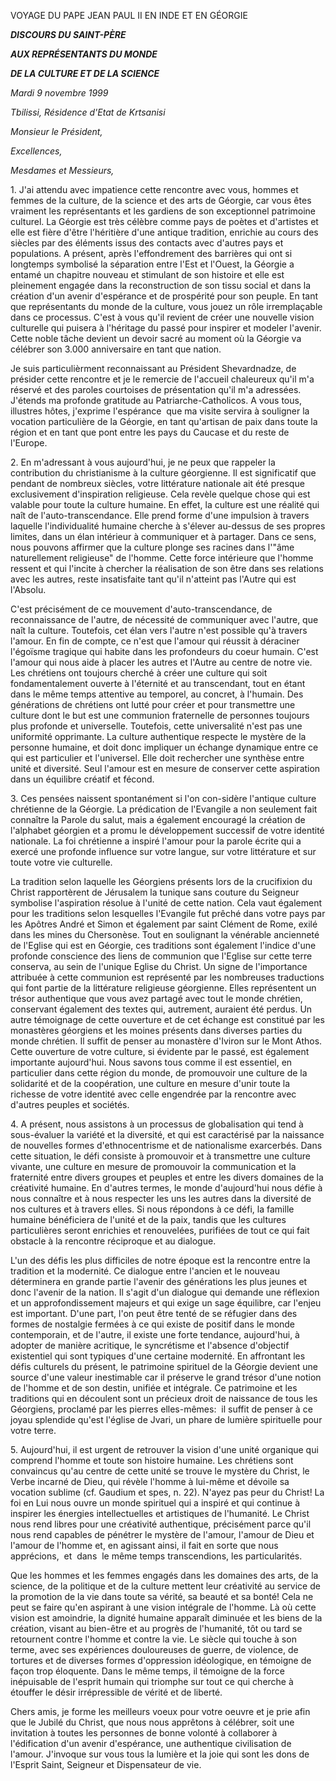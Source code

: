 VOYAGE DU PAPE JEAN PAUL II EN INDE ET EN GÉORGIE

***DISCOURS DU SAINT-PÈRE***

***AUX REPRÉSENTANTS DU MONDE***

***DE LA CULTURE ET DE LA SCIENCE***

*Mardi 9 novembre 1999*

*Tbilissi, Résidence d'Etat de Krtsanisi*

*Monsieur le Président,*

*Excellences,*

*Mesdames et Messieurs,*

1. J'ai attendu avec impatience cette rencontre avec vous, hommes et femmes de la culture, de la science et des arts de Géorgie, car vous êtes vraiment les représentants et les gardiens de son exceptionnel patrimoine culturel. La Géorgie est très célèbre comme pays de poètes et d'artistes et elle est fière d'être l'héritière d'une antique tradition, enrichie au cours des siècles par des éléments issus des contacts avec d'autres pays et populations. A présent, après l'effondrement des barrières qui ont si longtemps symbolisé la séparation entre l'Est et l'Ouest, la Géorgie a entamé un chapitre nouveau et stimulant de son histoire et elle est pleinement engagée dans la reconstruction de son tissu social et dans la création d'un avenir d'espérance et de prospérité pour son peuple. En tant que représentants du monde de la culture, vous jouez un rôle irremplaçable dans ce processus. C'est à vous qu'il revient de créer une nouvelle vision culturelle qui puisera à l'héritage du passé pour inspirer et modeler l'avenir. Cette noble tâche devient un devoir sacré au moment où la Géorgie va célébrer son 3.000 anniversaire en tant que nation.

Je suis particulièrment reconnaissant au Président Shevardnadze, de présider cette rencontre et je le remercie de l'accueil chaleureux qu'il m'a réservé et des paroles courtoises de présentation qu'il m'a adressées. J'étends ma profonde gratitude au Patriarche-Catholicos. A vous tous, illustres hôtes, j'exprime l'espérance  que ma visite servira à souligner la vocation particulière de la Géorgie, en tant qu'artisan de paix dans toute la région et en tant que pont entre les pays du Caucase et du reste de l'Europe.

2. En m'adressant à vous aujourd'hui, je ne peux que rappeler la contribution du christianisme à la culture géorgienne. Il est significatif que pendant de nombreux siècles, votre littérature nationale ait été presque exclusivement d'inspiration religieuse. Cela revèle quelque chose qui est valable pour toute la culture humaine. En effet, la culture est une réalité qui naît de l'auto-transcendance. Elle prend forme d'une impulsion à travers laquelle l'individualité humaine cherche à s'élever au-dessus de ses propres limites, dans un élan intérieur à communiquer et à partager. Dans ce sens, nous pouvons affirmer que la culture plonge ses racines dans l'"âme naturellement religieuse" de l'homme. Cette force intérieure que l'homme ressent et qui l'incite à chercher la réalisation de son être dans ses relations avec les autres, reste insatisfaite tant qu'il n'atteint pas l'Autre qui est l'Absolu.

C'est précisément de ce mouvement d'auto-transcendance, de reconnaissance de l'autre, de nécessité de communiquer avec l'autre, que naît la culture. Toutefois, cet élan vers l'autre n'est possible qu'à travers l'amour. En fin de compte, ce n'est que l'amour qui réussit à déraciner l'égoïsme tragique qui habite dans les profondeurs du coeur humain. C'est l'amour qui nous aide à placer les autres et l'Autre au centre de notre vie. Les chrétiens ont toujours cherché à créer une culture qui soit fondamentalement ouverte à l'éternité et au transcendant, tout en étant dans le même temps attentive au temporel, au concret, à l'humain. Des générations de chrétiens ont lutté pour créer et pour transmettre une culture dont le but est une communion fraternelle de personnes toujours plus profonde et universelle. Toutefois, cette universalité n'est pas une uniformité opprimante. La culture authentique respecte le mystère de la personne humaine, et doit donc impliquer un échange dynamique entre ce qui est particulier et l'universel. Elle doit rechercher une synthèse entre unité et diversité. Seul l'amour est en mesure de conserver cette aspiration dans un équilibre créatif et fécond.

3. Ces pensées naissent spontanément si l'on con-sidère l'antique culture chrétienne de la Géorgie. La prédication de l'Evangile a non seulement fait connaître la Parole du salut, mais a également encouragé la création de l'alphabet géorgien et a promu le développement successif de votre identité nationale. La foi chrétienne a inspiré l'amour pour la parole écrite qui a exercé une profonde influence sur votre langue, sur votre littérature et sur toute votre vie culturelle.

La tradition selon laquelle les Géorgiens présents lors de la crucifixion du Christ rapportèrent de Jérusalem la tunique sans couture du Seigneur symbolise l'aspiration résolue à l'unité de cette nation. Cela vaut également pour les traditions selon lesquelles l'Evangile fut prêché dans votre pays par les Apôtres André et Simon et également par saint Clément de Rome, exilé dans les mines du Chersonèse. Tout en soulignant la vénérable ancienneté de l'Eglise qui est en Géorgie, ces traditions sont également l'indice d'une profonde conscience des liens de communion que l'Eglise sur cette terre conserva, au sein de l'unique Eglise du Christ. Un signe de l'importance attribuée à cette communion est représenté par les nombreuses traductions qui font partie de la littérature religieuse géorgienne. Elles représentent un trésor authentique que vous avez partagé avec tout le monde chrétien, conservant également des textes qui, autrement, auraient été perdus. Un autre témoignage de cette ouverture et de cet échange est constitué par les monastères géorgiens et les moines présents dans diverses parties du monde chrétien. Il suffit de penser au monastère d'Iviron sur le Mont Athos. Cette ouverture de votre culture, si évidente par le passé, est également importante aujourd'hui. Nous savons tous comme il est essentiel, en particulier dans cette région du monde, de promouvoir une culture de la solidarité et de la coopération, une culture en mesure d'unir toute la richesse de votre identité avec celle engendrée par la rencontre avec d'autres peuples et sociétés.

4. A présent, nous assistons à un processus de globalisation qui tend à sous-évaluer la variété et la diversité, et qui est caractérisé par la naissance de nouvelles formes d'ethnocentrisme et de nationalisme exarcerbés. Dans cette situation, le défi consiste à promouvoir et à transmettre une culture vivante, une culture en mesure de promouvoir la communication et la fraternité entre divers groupes et peuples et entre les divers domaines de la créativité humaine. En d'autres termes, le monde d'aujourd'hui nous défie à nous connaître et à nous respecter les uns les autres dans la diversité de nos cultures et à travers elles. Si nous répondons à ce défi, la famille humaine bénéficiera de l'unité et de la paix, tandis que les cultures particulières seront enrichies et renouvelées, purifiées de tout ce qui fait obstacle à la rencontre réciproque et au dialogue.

L'un des défis les plus difficiles de notre époque est la rencontre entre la tradition et la modernité. Ce dialogue entre l'ancien et le nouveau déterminera en grande partie l'avenir des générations les plus jeunes et donc l'avenir de la nation. Il s'agit d'un dialogue qui demande une réflexion et un approfondissement majeurs et qui exige un sage équilibre, car l'enjeu est important. D'une part, l'on peut être tenté de se réfugier dans des formes de nostalgie fermées à ce qui existe de positif dans le monde contemporain, et de l'autre, il existe une forte tendance, aujourd'hui, à adopter de manière acritique, le syncrétisme et l'absence d'objectif existentiel qui sont typiques d'une certaine modernité. En affrontant les défis culturels du présent, le patrimoine spirituel de la Géorgie devient une source d'une valeur inestimable car il préserve le grand trésor d'une notion de l'homme et de son destin, unifiée et intégrale. Ce patrimoine et les traditions qui en découlent sont un précieux droit de naissance de tous les Géorgiens, proclamé par les pierres elles-mêmes:  il suffit de penser à ce joyau splendide qu'est l'église de Jvari, un phare de lumière spirituelle pour votre terre.

5. Aujourd'hui, il est urgent de retrouver la vision d'une unité organique qui comprend l'homme et toute son histoire humaine. Les chrétiens sont convaincus qu'au centre de cette unité se trouve le mystère du Christ, le Verbe incarné de Dieu, qui révèle l'homme à lui-même et dévoile sa vocation sublime (cf. Gaudium et spes, n. 22). N'ayez pas peur du Christ! La foi en Lui nous ouvre un monde spirituel qui a inspiré et qui continue à inspirer les énergies intellectuelles et artistiques de l'humanité. Le Christ nous rend libres pour une créativité authentique, précisément parce qu'il nous rend capables de pénétrer le mystère de l'amour, l'amour de Dieu et l'amour de l'homme et, en agissant ainsi, il fait en sorte que nous apprécions,  et  dans  le même temps transcendions, les particularités.

Que les hommes et les femmes engagés dans les domaines des arts, de la science, de la politique et de la culture mettent leur créativité au service de la promotion de la vie dans toute sa vérité, sa beauté et sa bonté! Cela ne peut se faire qu'en aspirant à une vision intégrale de l'homme. Là où cette vision est amoindrie, la dignité humaine apparaît diminuée et les biens de la création, visant au bien-être et au progrès de l'humanité, tôt ou tard se retournent contre l'homme et contre la vie. Le siècle qui touche à son terme, avec ses expériences douloureuses de guerre, de violence, de tortures et de diverses formes d'oppression idéologique, en témoigne de façon trop éloquente. Dans le même temps, il témoigne de la force inépuisable de l'esprit humain qui triomphe sur tout ce qui cherche à étouffer le désir irrépressible de vérité et de liberté.

Chers amis, je forme les meilleurs voeux pour votre oeuvre et je prie afin que le Jubilé du Christ, que nous nous apprêtons à célébrer, soit une invitation à toutes les personnes de bonne volonté à collaborer à l'édification d'un avenir d'espérance, une authentique civilisation de l'amour. J'invoque sur vous tous la lumière et la joie qui sont les dons de l'Esprit Saint, Seigneur et Dispensateur de vie.